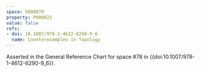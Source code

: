 ```yaml
---
space: S000070
property: P000022
value: false
refs:
- doi: 10.1007/978-1-4612-6290-9_6
  name: Counterexamples in Topology
---
```


Asserted in the General Reference Chart for space #78 in
{{doi:10.1007/978-1-4612-6290-9_6}}.
